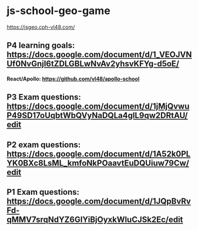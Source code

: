# js-school-geo-game

https://jsgeo.cph-vl48.com/

## P4 learning goals: https://docs.google.com/document/d/1_VEOJVNUf0NvGnjI6tZDLGBLwNvAv2yhsvKFYg-d5oE/
#### React/Apollo: https://github.com/vl48/apollo-school

## P3 Exam questions: https://docs.google.com/document/d/1jMjQvwuP49SD17oUqbtWbQVyNaDQLa4glL9qw2DRtAU/edit

## P2 exam questions: https://docs.google.com/document/d/1A52k0PLYK0BXc8LsML_kmfoNkPOaavtEuDQUiuw79Cw/edit

## P1 Exam questions: https://docs.google.com/document/d/1JQpBvRvFd-qMMV7srqNdYZ6GIYiBjOyxkWIuCJSk2Ec/edit
